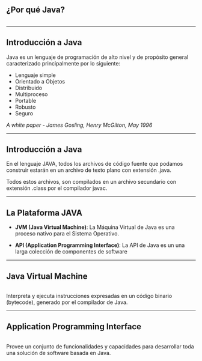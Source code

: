 ## ¿Por qué Java?

<div class="image">
<img class="stretch" data-src="img/hello_worl.jpg"/>
</div>

----------

## Introducción a Java

Java es un lenguaje de programación de alto nivel y de propósito general caracterizado principalmente por lo siguiente:

- Lenguaje simple
- Orientado a Objetos
- Distribuido
- Multiproceso
- Portable
- Robusto
- Seguro

*A white paper - James Gosling, Henry McGilton, May 1996*

----------

## Introducción a Java

En el lenguaje JAVA, todos los archivos de código fuente que podamos construir estarán en un archivo de texto plano con extensión .java.

Todos estos archivos, son compilados en un archivo secundario con extensión .class por el compilador javac.

----------

## La Plataforma JAVA

- **JVM (Java Virtual Machine)**: La Máquina Virtual de Java es una proceso nativo para el Sistema Operativo.

- **API (Application Programming Interface)**: La API de Java es un una larga colección de componentes de software

----------

## Java Virtual Machine

<div class="image">
  <img class="stretch no-border" data-src="img/jvm.png"/>
</div>

Interpreta y ejecuta instrucciones expresadas en un código binario (bytecode), generado por el compilador de Java.

----------

## Application Programming Interface

<div class="image">
  <img class="stretch no-border" data-src="img/api.png"/>
</div>

Provee un conjunto de funcionalidades y capacidades para desarrollar toda una solución de software basada en Java.

